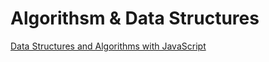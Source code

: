 # Algorithsm & Data Structures

[Data Structures and Algorithms with JavaScript](amazon.com/Data-Structures-Algorithms-JavaScript-approaches/dp/1449364934)
